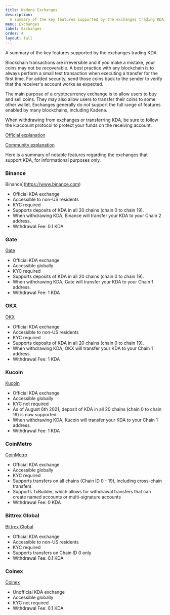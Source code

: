 ```yaml
---
title: Kadena Exchanges
description:
  A summary of the key features supported by the exchanges trading KDA.
menu: Exchanges
label: Exchanges
order: 4
layout: full
---
```


A summary of the key features supported by the exchanges trading KDA.

Blockchain transactions are irreversible and if you make a mistake, your coins
may not be recoverable. A best practice with any blockchain is to always perform
a small test transaction when executing a transfer for the first time. For added
security, send those coins back to the sender to verify that the receiver's
account works as expected.

The main purpose of a cryptocurrency exchange is to allow users to buy and sell
coins. They may also allow users to transfer their coins to some other wallet.
Exchanges generally do not support the full range of features enabled by many
blockchains, including Kadena.

When withdrawing from exchanges or transferring KDA, be sure to follow the
k:account protocol to protect your funds on the receiving account.

[Official explanation](https://medium.com/kadena-io/introducing-kadena-account-protocols-kip-0012-303462b77af1)

[Community explanation](https://thanos-42.medium.com/kip-0012-explained-k-accounts-e0cdc71ab455)

Here is a summary of notable features regarding the exchanges that support KDA,
for informational purposes only.

### Binance

Binance](https://www.binance.com)

- Official KDA exchange
- Accessible to non-US residents
- KYC required
- Supports deposits of KDA in all 20 chains (chain 0 to chain 19).
- When withdrawing KDA, Binance will transfer your KDA to your Chain 2 address.
- Withdrawal Fee: 0.1 KDA

### Gate

[Gate](https://www.gate.io)

- Official KDA exchange
- Accessible globally
- KYC required
- Supports deposits of KDA in all 20 chains (chain 0 to chain 19).
- When withdrawing KDA, Gate will transfer your KDA to your Chain 1 address.
- Withdrawal Fee: 1 KDA

### OKX

[OKX](https://www.okx.com/)

- Official KDA exchange
- Accessible to non-US residents
- KYC required
- Supports deposits of KDA in all 20 chains (chain 0 to chain 19).
- When withdrawing KDA, OKX will transfer your KDA to your Chain 1 address.
- Withdrawal Fee: 1 KDA

### Kucoin

[Kucoin](https://www.kucoin.com)

- Official KDA exchange
- Accessible globally
- KYC not required
- As of August 6th 2021, deposit of KDA in all 20 chains (chain 0 to chain 19)
  is now supported.
- When withdrawing KDA, Kucoin will transfer your KDA to your Chain 1 address.
- Withdrawal Fee: 1 KDA

### CoinMetro

[CoinMetro](https://coinmetro.com)

- Official KDA exchange
- Accessible globally
- KYC required
- Supports transfers on all chains (Chain ID 0 - 19), including cross-chain
  transfers
- Supports TxBuilder, which allows for withdrawal transfers that can create
  named accounts or multi-signature accounts
- Withdrawal Fee: 0 KDA

### Bittrex Global

[Bittrex Global](https://global.bittrex.com)

- Official KDA exchange
- Accessible to non-US residents
- KYC required
- Supports transfers on Chain ID 0 only
- Withdrawal Fee: 0.1 KDA

### Coinex

[Coinex](https://www.coinex.com)

- Unofficial KDA exchange
- Accessible globally
- KYC not required
- Withdrawal Fee: 0.1 KDA
